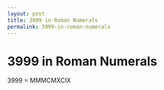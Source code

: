```yaml
---
layout: post
title: 3999 in Roman Numerals
permalink: 3999-in-roman-numerals
---
```


# 3999 in Roman Numerals

3999 = MMMCMXCIX
